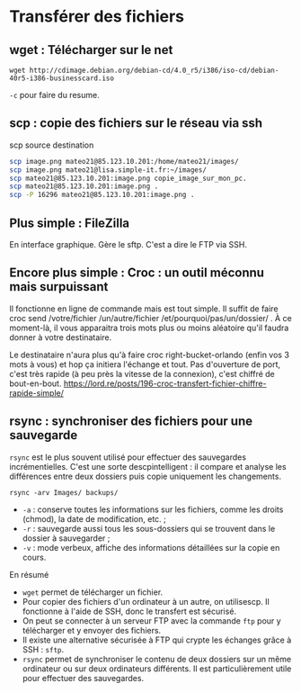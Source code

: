 # Transférer des fichiers

## wget : Télécharger sur le net 

`wget http://cdimage.debian.org/debian-cd/4.0_r5/i386/iso-cd/debian-40r5-i386-businesscard.iso`

`-c` pour faire du resume.


## scp : copie des fichiers sur le réseau via ssh

scp source destination

``` bash
scp image.png mateo21@85.123.10.201:/home/mateo21/images/
scp image.png mateo21@lisa.simple-it.fr:~/images/
scp mateo21@85.123.10.201:image.png copie_image_sur_mon_pc.
scp mateo21@85.123.10.201:image.png .
scp -P 16296 mateo21@85.123.10.201:image.png .
```

## Plus simple : FileZilla

En interface graphique. Gère le sftp. C'est a dire le FTP via SSH.

## Encore plus simple : Croc : un outil méconnu mais surpuissant


Il fonctionne en ligne de commande mais est tout simple. Il suffit de faire croc send /votre/fichier /un/autre/fichier /et/pourquoi/pas/un/dossier/ . À ce moment-là, il vous apparaitra trois mots plus ou moins aléatoire qu'il faudra donner à votre destinataire.

Le destinataire n'aura plus qu'à faire croc right-bucket-orlando (enfin vos 3 mots à vous) et hop ça initiera l'échange et tout. Pas d'ouverture de port, c'est très rapide (à peu près la vitesse de la connexion), c'est chiffré de bout-en-bout.
https://lord.re/posts/196-croc-transfert-fichier-chiffre-rapide-simple/


## rsync : synchroniser des fichiers pour une sauvegarde

`rsync` est le plus souvent utilisé pour effectuer des sauvegardes incrémentielles. 
C'est une sorte descpintelligent : il compare et analyse les différences entre deux dossiers puis copie uniquement les changements.


`rsync -arv Images/ backups/`

- `-a` : conserve toutes les informations sur les fichiers, comme les droits (chmod), la date de modification, etc. ;
- `-r` : sauvegarde aussi tous les sous-dossiers qui se trouvent dans le dossier à sauvegarder ;
- `-v` : mode verbeux, affiche des informations détaillées sur la copie en cours.


En résumé

- `wget` permet de télécharger un fichier.
- Pour copier des fichiers d'un ordinateur à un autre, on utilisescp. Il fonctionne à l'aide de SSH, donc le transfert est sécurisé.
- On peut se connecter à un serveur FTP avec la commande `ftp` pour y télécharger et y envoyer des fichiers.
- Il existe une alternative sécurisée à FTP qui crypte les échanges grâce à SSH : `sftp`.
- `rsync` permet de synchroniser le contenu de deux dossiers sur un même ordinateur ou sur deux ordinateurs différents. Il est particulièrement utile pour effectuer des sauvegardes.
